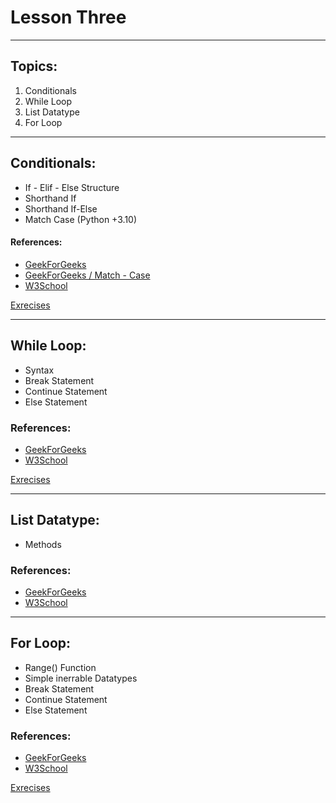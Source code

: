 # Lesson Three

----

## Topics:

1. Conditionals
2. While Loop
3. List Datatype
4. For Loop

---

## Conditionals:

- If - Elif - Else Structure
- Shorthand If
- Shorthand If-Else
- Match Case (Python +3.10)

#### References:
- [GeekForGeeks](https://www.geeksforgeeks.org/python-if-else/)
- [GeekForGeeks / Match - Case](https://www.geeksforgeeks.org/python-match-case-statement/)
- [W3School](https://www.w3schools.com/python/python_conditions.asp)

[Exrecises](https://csiplearninghub.com/python-if-else-conditional-statement-practice/)

---

## While Loop:

- Syntax
- Break Statement
- Continue Statement
- Else Statement

### References:
- [GeekForGeeks](https://www.geeksforgeeks.org/python-while-loop/)
- [W3School](https://www.w3schools.com/python/python_while_loops.asp)

[Exrecises](https://pythonistaplanet.com/python-while-loop-examples/)

---

## List Datatype:

- Methods

### References:
- [GeekForGeeks](https://www.geeksforgeeks.org/python-lists/)
- [W3School](https://www.w3schools.com/python/python_lists.asp)

---

## For Loop:

- Range() Function
- Simple inerrable Datatypes
- Break Statement
- Continue Statement
- Else Statement

### References:
- [GeekForGeeks](https://www.geeksforgeeks.org/python-for-loops)
- [W3School](https://www.w3schools.com/python/python_for_loops.asp)

[Exrecises](https://pynative.com/python-if-else-and-for-loop-exercise-with-solutions/)

